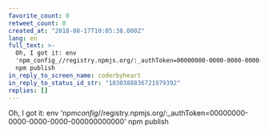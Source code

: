 ```yaml
---
favorite_count: 0
retweet_count: 0
created_at: "2018-08-17T10:05:38.000Z"
lang: en
full_text: >-
  Oh, I got it: env
  'npm_config_//registry.npmjs.org/:_authToken=00000000-0000-0000-0000-000000000000'
  npm publish
in_reply_to_screen_name: coderbyheart
in_reply_to_status_id_str: "1030388836721979392"
replies: []
---
```


Oh, I got it: env
'npm*config*//registry.npmjs.org/:\_authToken=00000000-0000-0000-0000-000000000000'
npm publish
